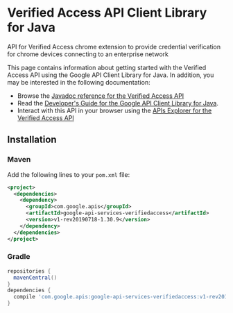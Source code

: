 # Verified Access API Client Library for Java

API for Verified Access chrome extension to provide credential verification for chrome devices connecting to an enterprise network

This page contains information about getting started with the Verified Access API
using the Google API Client Library for Java. In addition, you may be interested
in the following documentation:

* Browse the [Javadoc reference for the Verified Access API][javadoc]
* Read the [Developer's Guide for the Google API Client Library for Java][google-api-client].
* Interact with this API in your browser using the [APIs Explorer for the Verified Access API][api-explorer]

## Installation

### Maven

Add the following lines to your `pom.xml` file:

```xml
<project>
  <dependencies>
    <dependency>
      <groupId>com.google.apis</groupId>
      <artifactId>google-api-services-verifiedaccess</artifactId>
      <version>v1-rev20190718-1.30.9</version>
    </dependency>
  </dependencies>
</project>
```

### Gradle

```gradle
repositories {
  mavenCentral()
}
dependencies {
  compile 'com.google.apis:google-api-services-verifiedaccess:v1-rev20190718-1.30.9'
}
```

[javadoc]: https://googleapis.dev/java/google-api-services-verifiedaccess/latest/index.html
[google-api-client]: https://github.com/googleapis/google-api-java-client/
[api-explorer]: https://developers.google.com/apis-explorer/#p/verifiedaccess/v1/
